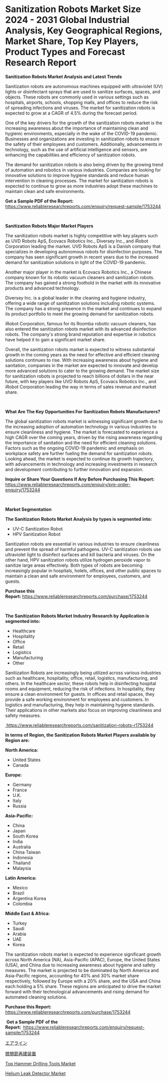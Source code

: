 <p><h1>Sanitization Robots Market Size 2024 - 2031 Global Industrial Analysis, Key Geographical Regions, Market Share, Top Key Players, Product Types and Forecast Research Report</h1></p><p><strong>Sanitization Robots Market Analysis and Latest Trends</strong></p>
<p><p>Sanitization robots are autonomous machines equipped with ultraviolet (UV) lights or disinfectant sprays that are used to sanitize surfaces, spaces, and objects. These robots are commonly used in various settings such as hospitals, airports, schools, shopping malls, and offices to reduce the risk of spreading infections and viruses. The market for sanitization robots is expected to grow at a CAGR of 4.5% during the forecast period.</p><p>One of the key drivers for the growth of the sanitization robots market is the increasing awareness about the importance of maintaining clean and hygienic environments, especially in the wake of the COVID-19 pandemic. Businesses and organizations are investing in sanitization robots to ensure the safety of their employees and customers. Additionally, advancements in technology, such as the use of artificial intelligence and sensors, are enhancing the capabilities and efficiency of sanitization robots.</p><p>The demand for sanitization robots is also being driven by the growing trend of automation and robotics in various industries. Companies are looking for innovative solutions to improve hygiene standards and reduce human intervention in cleaning processes. The market for sanitization robots is expected to continue to grow as more industries adopt these machines to maintain clean and safe environments.</p></p>
<p><strong>Get a Sample PDF of the Report:&nbsp;</strong> <a href="https://www.reliableresearchreports.com/enquiry/request-sample/1753244">https://www.reliableresearchreports.com/enquiry/request-sample/1753244</a></p>
<p>&nbsp;</p>
<p><strong>Sanitization Robots Major Market Players</strong></p>
<p><p>The sanitization robots market is highly competitive with key players such as UVD Robots ApS, Ecovacs Robotics Inc., Diversey Inc., and iRobot Corporation leading the market. UVD Robots ApS is a Danish company that specializes in developing autonomous robots for disinfection purposes. The company has seen significant growth in recent years due to the increased demand for sanitization solutions in light of the COVID-19 pandemic.</p><p>Another major player in the market is Ecovacs Robotics Inc., a Chinese company known for its robotic vacuum cleaners and sanitization robots. The company has gained a strong foothold in the market with its innovative products and advanced technology.</p><p>Diversey Inc. is a global leader in the cleaning and hygiene industry, offering a wide range of sanitization solutions including robotic systems. The company has a strong presence in the market and continues to expand its product portfolio to meet the growing demand for sanitization robots.</p><p>iRobot Corporation, famous for its Roomba robotic vacuum cleaners, has also entered the sanitization robots market with its advanced disinfection robots. The company's strong brand reputation and expertise in robotics have helped it to gain a significant market share.</p><p>Overall, the sanitization robots market is expected to witness substantial growth in the coming years as the need for effective and efficient cleaning solutions continues to rise. With increasing awareness about hygiene and sanitation, companies in the market are expected to innovate and develop more advanced solutions to cater to the growing demand. The market size for sanitization robots is projected to reach billions of dollars in the near future, with key players like UVD Robots ApS, Ecovacs Robotics Inc., and iRobot Corporation leading the way in terms of sales revenue and market share.</p></p>
<p>&nbsp;</p>
<p><strong>What Are The Key Opportunities For Sanitization Robots Manufacturers?</strong></p>
<p><p>The global sanitization robots market is witnessing significant growth due to the increasing adoption of automation technology in various industries to ensure cleanliness and hygiene. The market is forecasted to experience a high CAGR over the coming years, driven by the rising awareness regarding the importance of sanitation and the need for efficient cleaning solutions. Factors such as the ongoing COVID-19 pandemic and emphasis on workplace safety are further fueling the demand for sanitization robots. Looking ahead, the market is expected to continue its growth trajectory, with advancements in technology and increasing investments in research and development contributing to further innovation and expansion.</p></p>
<p><strong>Inquire or Share Your Questions If Any Before Purchasing This Report:</strong> <a href="https://www.reliableresearchreports.com/enquiry/pre-order-enquiry/1753244">https://www.reliableresearchreports.com/enquiry/pre-order-enquiry/1753244</a></p>
<p>&nbsp;</p>
<p><strong>Market Segmentation</strong></p>
<p><strong>The Sanitization Robots Market Analysis by types is segmented into:</strong></p>
<p><ul><li>UV-C Sanitization Robot</li><li>HPV Sanitization Robot</li></ul></p>
<p><p>Sanitization robots are essential in various industries to ensure cleanliness and prevent the spread of harmful pathogens. UV-C sanitization robots use ultraviolet light to disinfect surfaces and kill bacteria and viruses. On the other hand, HPV sanitization robots utilize hydrogen peroxide vapor to sanitize large areas effectively. Both types of robots are becoming increasingly popular in hospitals, hotels, offices, and other public spaces to maintain a clean and safe environment for employees, customers, and guests.</p></p>
<p><strong>Purchase this Report:&nbsp;</strong><a href="https://www.reliableresearchreports.com/purchase/1753244">https://www.reliableresearchreports.com/purchase/1753244</a></p>
<p>&nbsp;</p>
<p><strong>The Sanitization Robots Market Industry Research by Application is segmented into:</strong></p>
<p><ul><li>Healthcare</li><li>Hospitality</li><li>Office</li><li>Retail</li><li>Logistics</li><li>Manufacturing</li><li>Other</li></ul></p>
<p><p>Sanitization Robots are increasingly being utilized across various industries such as healthcare, hospitality, office, retail, logistics, manufacturing, and others. In the healthcare sector, these robots help in disinfecting hospital rooms and equipment, reducing the risk of infections. In hospitality, they ensure a clean environment for guests. In offices and retail spaces, they provide a safe working environment for employees and customers. In logistics and manufacturing, they help in maintaining hygiene standards. Their applications in other markets also focus on improving cleanliness and safety measures.</p></p>
<p><a href="https://www.reliableresearchreports.com/sanitization-robots-r1753244">&nbsp;https://www.reliableresearchreports.com/sanitization-robots-r1753244</a></p>
<p><strong>In terms of Region, the Sanitization Robots Market Players available by Region are:</strong></p>
<p>
    <p> <strong> North America: </strong>
        <ul>
            <li>United States</li>
            <li>Canada</li>
        </ul>
        </p> 
    <p> <strong> Europe: </strong>
        <ul>
            <li>Germany</li>
            <li>France</li>
            <li>U.K.</li>
            <li>Italy</li>
            <li>Russia</li>
        </ul>
        </p> 
    <p> <strong> Asia-Pacific: </strong>
        <ul>
            <li>China</li>
            <li>Japan</li>
            <li>South Korea</li>
            <li>India</li>
            <li>Australia</li>
            <li>China Taiwan</li>
            <li>Indonesia</li>
            <li>Thailand</li>
            <li>Malaysia</li>
        </ul>
        </p> 
    <p> <strong> Latin America: </strong>
        <ul>
            <li>Mexico</li>
            <li>Brazil</li>
            <li>Argentina Korea</li>
            <li>Colombia</li>
        </ul>
        </p> 
    <p> <strong> Middle East & Africa: </strong>
        <ul>
            <li>Turkey</li>
            <li>Saudi</li>
            <li>Arabia</li>
            <li>UAE</li>
            <li>Korea</li>
        </ul>
    </p>
    </p>
<p><p>The sanitization robots market is expected to experience significant growth across North America (NA), Asia-Pacific (APAC), Europe, the United States (USA), and China due to increasing awareness about hygiene and safety measures. The market is projected to be dominated by North America and Asia-Pacific regions, accounting for 40% and 30% market share respectively, followed by Europe with a 20% share, and the USA and China each holding a 5% share. These regions are anticipated to drive the market forward with their technological advancements and rising demand for automated cleaning solutions.</p></p>
<p><strong>Purchase this Report: </strong><a href="https://www.reliableresearchreports.com/purchase/1753244">https://www.reliableresearchreports.com/purchase/1753244</a></p>
<p>&nbsp;<strong>Get a Sample PDF of the Report:&nbsp;&nbsp;</strong><a href="https://www.reliableresearchreports.com/enquiry/request-sample/1753244">https://www.reliableresearchreports.com/enquiry/request-sample/1753244</a></p>
<p><strong></strong></p>
<p><p><a href="https://medium.com/@jefferyyan895/%E8%88%AA%E7%A9%BA%E4%BC%9A%E7%A4%BE%E5%B8%82%E5%A0%B4%E3%81%AE%E8%A6%8F%E6%A8%A1-cagr-%E3%83%88%E3%83%AC%E3%83%B3%E3%83%89-2024-2030-01d02051a942">エアライン</a></p><p><a href="https://medium.com/@eduardoramez/%E8%86%9D%E5%86%8D%E5%BB%BA%E3%83%87%E3%83%90%E3%82%A4%E3%82%B9%E5%B8%82%E5%A0%B4%E3%81%AE%E3%82%B7%E3%82%A7%E3%82%A2%E3%81%AE%E9%80%B2%E5%8C%96%E3%81%A8%E5%B8%82%E5%A0%B4%E6%88%90%E9%95%B7%E3%83%88%E3%83%AC%E3%83%B3%E3%83%892024%E5%B9%B4%E3%81%8B%E3%82%892031%E5%B9%B4%E3%81%BE%E3%81%A7-2a73fe415660">膝関節再建装置</a></p><p><a href="https://www.linkedin.com/pulse/top-hammer-drilling-tools-market-insight-trends-growth-forecasted-8kaoe?trackingId=0KGUdb6Eeau6DF2l1GigHA%3D%3D">Top Hammer Drilling Tools Market</a></p><p><a href="https://www.linkedin.com/pulse/analyzing-helium-leak-detector-market-global-industry-perspective-23tae?trackingId=IGVg1Y7YrMiBKbl3WlCbMA%3D%3D">Helium Leak Detector Market</a></p></p>
